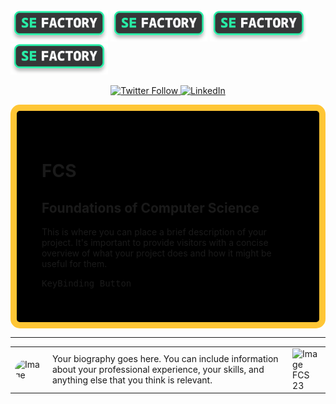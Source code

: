 <a>
  <img src="./sef.svg" alt="logo" height="50" />
</a>
<a>
  <img src="./sef.svg" alt="logo" height="50" />
</a>
<a>
  <img src="./sef.svg" alt="logo" height="50" />
</a>
<a>
  <img src="./sef.svg" alt="logo" height="50" />
</a>

<p align="center">
  <a href="your-twitter-profile-link">
    <img src="https://img.shields.io/twitter/follow/yourusername?style=social" alt="Twitter Follow" />
  </a>
  <a href="your-linkedin-profile-link">
    <img src="https://img.shields.io/badge/-LinkedIn-black.svg?style=flat-square&logo=linkedin&colorB=555" alt="LinkedIn" />
  </a>
  <!-- Add other social media badges as needed -->
</p>

<div style="background-color: black;border: 10px solid #FFC635;border-radius: 15px; padding: 40px">

<b><h1>FCS</h1></b>
<b><h2>Foundations of Computer Science</h2></b>

<p>
    This is where you can place a brief description of your project. It's important to provide visitors with a concise overview of what your project does and how it might be useful for them.
</p>

<kbd>KeyBinding Button</kbd>

</div>

---

| | | |
|-|-|-|
|<img src="your-square-image-link" alt="Image" width="100" height="100" style="border-radius:50%;"/>| Your biography goes here. You can include information about your professional experience, your skills, and anything else that you think is relevant.|<img src="your-rectangle-image-link" alt="Image" width="100" height="200"/><br>FCS 23|
